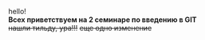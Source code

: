 hello!  
**Всех приветствуем на 2 семинаре по введению в GIT**  
~~нашли тильду, ура!!!~~
~~еще одно изменение~~